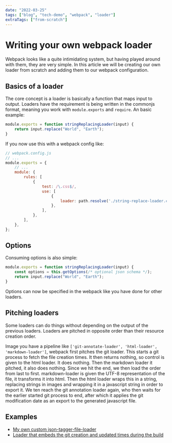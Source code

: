 ```yaml
---
date: "2022-03-25"
tags: ["blog", "tech-demo", "webpack", "loader"]
extraTags: ["from-scratch"]
---
```

# Writing your own webpack loader

Webpack looks like a quite intimidating system, but having played around with
them, they are very simple. In this article we will be creating our own loader
from scratch and adding them to our webpack configuration.

## Basics of a loader

The core concept is a loader is basically a function that maps input to output.
Loaders have the requirement is being written in  the commonjs format, meaning
you work with `module.exports` and `require`. An basic example:

```javascript
module.exports = function stringReplacingLoader(input) {
    return input.replace("World", "Earth");
}
```

If you now use this with a webpack config like:

```javascript
// webpack.config.js
// ...
module.exports = {
    // ...
    module: {
        rules: [
            {
                test: /\.css$/,
                use: [
                    {
                        loader: path.resolve('./string-replace-loader.cjs'),
                    },
                ],
            },
        ],
    },
};
```

## Options
Consuming options is also simple:

```javascript
module.exports = function stringReplacingLoader(input) {
    const options = this.getOptions(/* optional json schema */);
    return input.replace("World", "Earth");
}
```

Options can now be specified in the webpack like you have done for other loaders.

## Pitching loaders

Some loaders can do things without depending on the output of the previous
loaders. Loaders are pitched in opposite order than their resource creation order.

Image you have a pipeline like
`['git-annotate-loader', 'html-loader', 'markdown-loader']`, webpack first
pitches the git loader. This starts a git process to fetch the file creation
times. It then returns nothing, so control is given to the html loader. It does
nothing. Then the markdown loader it pitched, it also does nothing. Since we hit
the end, we then load the order from last to first. markdown-loader is given the
UTF-8 representation of the file, it transforms it into html. Then the html
loader wraps this in a string, replacing strings in images and wrapping it in a
javascript string in order to export it. We ten reach the git annotation loader
again, who then waits for the earlier started git process to end, after which it
applies the git modification date as an export to the  generated javascript file.

## Examples

* [My own custom json-tagger-file-loader](https://github.com/ferrybig/json-tagged-file-loader)
* [Loader that embeds the git creation and updated times during the build](https://github.com/ferrybig/www.ferrybig.me/blob/master/git-annotate-loader.cjs)
